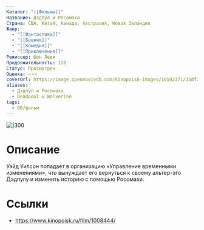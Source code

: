 ```yaml
---
Каталог: "[[Фильмы]]"
Название: Дэдпул и Росомаха
Страна: США, Китай, Канада, Австралия, Новая Зеландия
Жанр:
  - "[[Фантастика]]"
  - "[[Боевик]]"
  - "[[Комедия]]"
  - "[[Приключения]]"
Режиссер: Шон Леви
Продолжительность: 128
Статус: Просмотрен
Оценка: ⭐⭐⭐
coverUrl: https://image.openmoviedb.com/kinopoisk-images/10592371/35df2d41-69ee-42d2-a029-41fa52b03cc7/orig
aliases:
  - Дэдпул и Росомаха
  - Deadpool & Wolverine
tags:
  - DB/фильм
---
```


![|300](https://image.openmoviedb.com/kinopoisk-images/10592371/35df2d41-69ee-42d2-a029-41fa52b03cc7/orig)

# Описание
Уэйд Уилсон попадает в организацию «Управление временными изменениями», что вынуждает его вернуться к своему альтер-эго Дэдпулу и изменить историю с помощью Росомахи.

# Ссылки
- https://www.kinopoisk.ru/film/1008444/